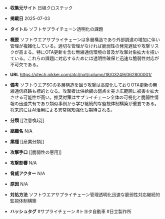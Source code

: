 - **収集元サイト**
日経クロステック

- **掲載日**
2025-07-03

- **タイトル**
ソフトサプライチェーン透明化の課題

- **概要**
ソフトウエアサプライチェーンは多層構造であり外部調達の増加に伴い管理が複雑化している。適切な管理がなければ脆弱性の発見遅延や攻撃リスクが高まる。特にOTA更新を含む無線通信環境の普及が攻撃対象拡大を招いている。これらの課題に対応するためには透明性確保と迅速な脆弱性対応が不可欠である。

- **URL**
https://xtech.nikkei.com/atcl/nxt/column/18/03249/062800001/

- **備考**
ソフトウエアSCの多層構造を狙う攻撃は高度化しておりOTA更新の無線通信経路も標的となる。攻撃者は供給網の弱点を突き広範囲に被害を拡大させる可能性が高い。推奨対策はサプライチェーン全体の可視化と脆弱性情報の迅速共有であり類似事例から学び継続的な監視体制構築が重要である。将来的にはAI活用による異常検知強化も期待される。

- **分類**
[[注意喚起]]

- **組織名**
N/A

- **業種**
[[産業分類]]

- **攻撃手口**
[[脆弱性の悪用]]

- **攻撃影響**
N/A

- **脅威アクター**
N/A

- **原因**
N/A

- **対処方法**
ソフトウエアサプライチェーン管理透明化迅速な脆弱性対応継続的監視体制構築

- **ハッシュタグ**
#サプライチェーン #トヨタ自動車 #日立製作所
